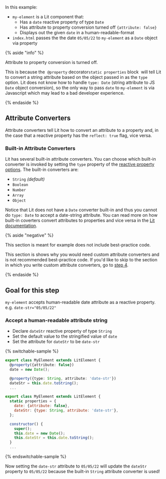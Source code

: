 In this example:

- `my-element` is a Lit component that:
  - Has a `date` reactive property of type `Date`
  - Has attribute to property conversion turned off `{attribute: false}`
  - Displays out the given `date` in a human-readable-format
- `index.html` passes the the date `05/05/22` to `my-element` as a `Date` object via property

{% aside "info" %}

Attribute to property conversion is turned off.

This is because the&nbsp; <ts-js><span slot="ts">`@property` decorator</span><span slot="js">`static properties` block</span></ts-js> &nbsp;will tell Lit to convert a string attribute based on the object passed in as the `type` option. Lit does not know how to handle `type: Date` (string attribute to JS `Date` object conversion), so the only way to pass `date` to `my-element` is via Javascript which may lead to a bad developer experience.

{% endaside %}

## Attribute Converters

Attribute converters tell Lit how to convert an attribute to a property and, in the case that a reactive property has the `reflect: true` flag, vice versa.

### Built-in Attribute Converters

Lit has several built-in attribute converters. You can choose which built-in converter is invoked by setting the `type` property of the [reactive property options](/docs/components/properties/#property-options). The built-in converters are:

* `String` *(default)*
* `Boolean`
* `Number`
* `Array`
* `Object`

Notice that Lit does not have a `Date` converter built-in and thus you cannot do `type: Date` to accept a date-string attribute. You can read more on how built-in coverters convert attributes to properties and vice versa in the [Lit documentation](/docs/components/properties/#conversion-type).

{% aside "negative" %}

This section is meant for example does not include best-practice code.

This section is shows why you would need custom attribute converters and is not recommended best-practice code. If you'd like to skip to the section in which you write custom attribute converters, go to [step 4](#03).

{% endaside %}

## Goal for this step

`my-element` accepts human-readable date attribute as a reactive property. e.g. `date-str="05/05/22"`

### Accept a human-readable attribute string

* Declare `dateStr` reactive property of type `String`
* Set the default value to the stringified value of `date`
* Set the attribute for `dateStr` to be `date-str`

{% switchable-sample %}

```ts
export class MyElement extends LitElement {
  @property({attribute: false})
  date = new Date();

  @property({type: String, attribute: 'date-str'})
  dateStr = this.date.toString();
  ...
```

```js
export class MyElement extends LitElement {
  static properties = {
    date: {attribute: false},
    dateStr: {type: String, attribute: 'date-str'},
  };

  constructor() {
    super();
    this.date = new Date();
    this.dateStr = this.date.toString();
  }
  ...
```

{% endswitchable-sample %}

Now setting the `date-str` attribute to `05/05/22` will update the `dateStr` property to `05/05/22` because the built-in `String` attribute converter is used!
